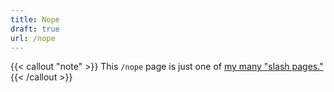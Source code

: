 ```yaml
---
title: Nope
draft: true
url: /nope
---
```

{{< callout "note" >}}
This `/nope` page is just one of [my many "slash pages."](/slashes)
{{< /callout >}}